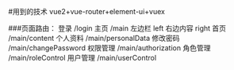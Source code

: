 #用到的技术 vue2+vue-router+element-ui+vuex

###页面路由：
登录  /login
主页  /main
    左边栏 left
    右边内容 right
        首页 /main/content
        个人资料 /main/personalData
        修改密码 /main/changePassword
        权限管理 /main/authorization
        角色管理 /main/roleControl
        用户管理 /main/userControl